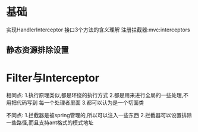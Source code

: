 # 基础
实现HandlerInterceptor
接口3个方法的含义理解
注册拦截器:mvc:interceptors

## 静态资源排除设置

# Filter与Interceptor
 相同点:
 1.执行原理类似,都是环绕的执行方式
 2.都是用来进行全局的一些处理,不用把代码写到
 每一个处理者里面
 3.都可以认为是一个切面类
 
 不同点:
 1.拦截器是被spring管理的,所以可以注入一些东西
 2.拦截器可以设置排除一些路径,而且支持ant格式的模式地址
 
 

